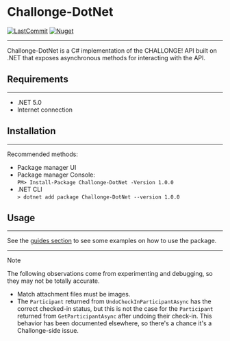 ﻿---
uid: homepage
---

# Challonge-DotNet
[![LastCommit](https://img.shields.io/github/last-commit/jacobhood/Challonge-DotNet?style=flat&logo=github)](https://github.com/jacobhood/Challonge-DotNet)
[![Nuget](https://img.shields.io/nuget/v/Challonge-DotNet?style=flat&logo=nuget)](https://www.nuget.org/packages/Challonge-DotNet)
***
Challonge-DotNet is a C# implementation of the CHALLONGE! API built on .NET that exposes asynchronous
methods for interacting with the API.

## Requirements
***
- .NET 5.0
- Internet connection

## Installation
***
Recommended methods:
- Package manager UI
- Package manager Console:\
```PM> Install-Package Challonge-DotNet -Version 1.0.0```
- .NET CLI\
```> dotnet add package Challonge-DotNet --version 1.0.0```

## Usage
***
See the [guides section](xref:guides_gettingStarted) to see some examples on how to use the package.

*** 
> [!NOTE]
> The following observations come from experimenting and debugging, so they may not be totally accurate.
> - Match attachment files must be images.
> - The `Participant` returned from `UndoCheckInParticipantAsync` has the correct checked-in status,
> but this is not the case for the `Participant` returned from `GetParticipantAsync` after undoing their check-in. 
> This behavior has been documented elsewhere, so there's a chance it's a Challonge-side issue.
